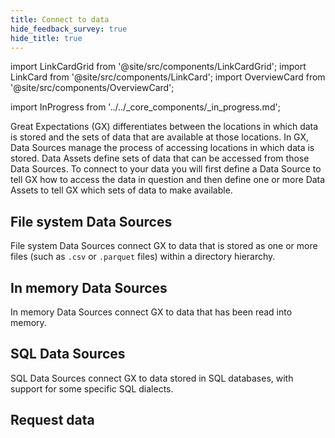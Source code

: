 ```yaml
---
title: Connect to data
hide_feedback_survey: true
hide_title: true
---
```


import LinkCardGrid from '@site/src/components/LinkCardGrid';
import LinkCard from '@site/src/components/LinkCard';
import OverviewCard from '@site/src/components/OverviewCard';

import InProgress from '../../_core_components/_in_progress.md';


<OverviewCard title={frontMatter.title}>
  Great Expectations (GX) differentiates between the locations in which data is stored and the sets of data that are available at those locations.  In GX, Data Sources manage the process of accessing locations in which data is stored.  Data Assets define sets of data that can be accessed from those Data Sources.  To connect to your data you will first define a Data Source to tell GX how to access the data in question and then define one or more Data Assets to tell GX which sets of data to make available.
</OverviewCard>

## File system Data Sources

File system Data Sources connect GX to data that is stored as one or more files (such as `.csv` or `.parquet` files) within a directory hierarchy.

<LinkCardGrid>

<LinkCard 
    topIcon 
    label="Basic file system"
    description="Manage data stored as files on a local or networked file system."
    to="/core/manage_and_access_data/connect_to_data/file_system?data-source=filesystem" 
    icon="/img/expectation_icon.svg" 
  />
<LinkCard 
    topIcon 
    label="Amazon S3"
    description="Manage data stored as files in an Amazon S3 bucket."
    to="/core/manage_and_access_data/connect_to_data/file_system?data-source=amazon" 
    icon="/img/expectation_icon.svg" 
  />
<LinkCard 
    topIcon 
    label="Azure Blob Storage"
    description="Manage data stored as files in Azure Blob Storage."
    to="/core/manage_and_access_data/connect_to_data/file_system?data-source=azure" 
    icon="/img/expectation_icon.svg" 
  />
<LinkCard 
    topIcon 
    label="Google Cloud Storage"
    description="Manage data stored as files in Google Cloud Storage."
    to="/core/manage_and_access_data/connect_to_data/file_system?data-source=gcs" 
    icon="/img/expectation_icon.svg" 
  />

</LinkCardGrid>

## In memory Data Sources

In memory Data Sources connect GX to data that has been read into memory.

<LinkCardGrid>

<LinkCard 
    topIcon 
    label="pandas"
    description="Manage Data Sources for data that has been loaded into memory with pandas."
    to="/core/manage_and_access_data/connect_to_data/in_memory?connector=pandas" 
    icon="/img/expectation_icon.svg" 
  />
<LinkCard 
    topIcon 
    label="Spark"
    description="Manage Data Sources for data that has been loaded into memory with Spark."
    to="/core/manage_and_access_data/connect_to_data/in_memory?connector=spark" 
    icon="/img/expectation_icon.svg" 
  />

</LinkCardGrid>

## SQL Data Sources

SQL Data Sources connect GX to data stored in SQL databases, with support for some specific SQL dialects.

<LinkCardGrid>

  <LinkCard 
    topIcon 
    label="Snowflake"
    description="Manage Data Sources that connect to Snowflake SQL databases."
    to="/core/manage_and_access_data/connect_to_data/sql?data-source=snowflake" 
    icon="/img/expectation_icon.svg" 
  />
  <LinkCard 
    topIcon 
    label="PostgreSQL"
    description="Manage Data Sources that connect to PostgreSQL databases."
    to="/core/manage_and_access_data/connect_to_data/sql?data-source=postgresql" 
    icon="/img/expectation_icon.svg" 
  />
  <LinkCard 
    topIcon 
    label="SQLite"
    description="Manage Data Sources that connect to SQLite databases."
    to="/core/manage_and_access_data/connect_to_data/sql?data-source=sqlite" 
    icon="/img/expectation_icon.svg" 
  />
  <LinkCard 
    topIcon 
    label="Databricks"
    description="Manage Data Sources that connect to Databricks SQL databases."
    to="/core/manage_and_access_data/connect_to_data/sql?data-source=databricks" 
    icon="/img/expectation_icon.svg" 
  />
  <LinkCard 
    topIcon 
    label="BigQuery"
    description="Manage Data Sources that connect to BigQuery SQL databases."
    to="/core/manage_and_access_data/connect_to_data/sql?data-source=bigquery" 
    icon="/img/expectation_icon.svg" 
  />
  <LinkCard 
    topIcon 
    label="Generic SQL"
    description="Manage Data Sources that connect to SQL databases without utilizing a specific SQL dialect."
    to="/core/manage_and_access_data/connect_to_data/sql?data-source=unspecified" 
    icon="/img/expectation_icon.svg" 
  />

</LinkCardGrid>

## Request data

<LinkCardGrid>

  <LinkCard 
    topIcon 
    label="Request data"
    description="Define a Batch Request and retrieve data from a Data Asset."
    to="/core/manage_and_access_data/connect_to_data/request_data" 
    icon="/img/expectation_icon.svg" 
  />

</LinkCardGrid>